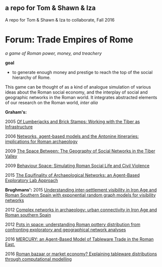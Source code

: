 ## a repo for Tom & Shawn & Iza

A repo for Tom & Shawn & Iza to collaborate, Fall 2016

# Forum: Trade Empires of Rome

_a game of Roman power, money, and treachery_

**goal**
- to generate enough money and prestige to reach the top of the social hierarchy of Rome.

This game can be thought of as a kind of analogue simulation of various ideas about the Roman social economy, and the interplay of social and geographic networks in the Roman world. It integrates abstracted elements of our research on the Roman world, _inter alia_

**Graham's:**

2005 [Of Lumberjacks and Brick Stamps: Working with the Tiber as Infrastructure](https://scholar.google.ca/citations?view_op=view_citation&hl=en&user=IU6usq8AAAAJ&citation_for_view=IU6usq8AAAAJ:_FxGoFyzp5QC)

2006 [Networks, agent-based models and the Antonine itineraries: implications for Roman archaeology](https://scholar.google.ca/citations?view_op=view_citation&hl=en&user=IU6usq8AAAAJ&citation_for_view=IU6usq8AAAAJ:9yKSN-GCB0IC)

2009 [The Space Between: The Geography of Social Networks in the Tiber Valley](https://scholar.google.ca/citations?view_op=view_citation&hl=en&user=IU6usq8AAAAJ&citation_for_view=IU6usq8AAAAJ:WF5omc3nYNoC)

2009 [Behaviour Space: Simulating Roman Social Life and Civil Violence](https://scholar.google.ca/citations?view_op=view_citation&hl=en&user=IU6usq8AAAAJ&citation_for_view=IU6usq8AAAAJ:Tyk-4Ss8FVUC)

2015 [The Equifinality of Archaeological Networks: an Agent-Based Exploratory Lab Approach](https://scholar.google.ca/citations?view_op=view_citation&hl=en&user=IU6usq8AAAAJ&citation_for_view=IU6usq8AAAAJ:hFOr9nPyWt4C)

**Brughmans':**
2015 [Understanding inter-settlement visibility in Iron Age and Roman Southern Spain with exponential random graph models for visibility networks](https://scholar.google.ca/citations?view_op=view_citation&hl=en&user=-hTDNL4AAAAJ&citation_for_view=-hTDNL4AAAAJ:3fE2CSJIrl8C)

2012 [Complex networks in archaeology: urban connectivity in Iron Age and Roman southern Spain](https://scholar.google.ca/citations?view_op=view_citation&hl=en&user=-hTDNL4AAAAJ&citation_for_view=-hTDNL4AAAAJ:2osOgNQ5qMEC)

2012 [Pots in space: understanding Roman pottery distribution from confronting exploratory and geographical network analyses](https://scholar.google.ca/citations?view_op=view_citation&hl=en&user=-hTDNL4AAAAJ&citation_for_view=-hTDNL4AAAAJ:u-x6o8ySG0sC)

2016 [MERCURY: an Agent-Based Model of Tableware Trade in the Roman East.](https://scholar.google.ca/citations?view_op=view_citation&hl=en&user=-hTDNL4AAAAJ&citation_for_view=-hTDNL4AAAAJ:qxL8FJ1GzNcC)

2016 [Roman bazaar or market economy? Explaining tableware distributions through computational modelling](https://scholar.google.ca/citations?view_op=view_citation&hl=en&user=-hTDNL4AAAAJ&citation_for_view=-hTDNL4AAAAJ:mVmsd5A6BfQC)
